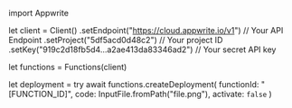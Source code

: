 import Appwrite

let client = Client()
    .setEndpoint("https://cloud.appwrite.io/v1") // Your API Endpoint
    .setProject("5df5acd0d48c2") // Your project ID
    .setKey("919c2d18fb5d4...a2ae413da83346ad2") // Your secret API key

let functions = Functions(client)

let deployment = try await functions.createDeployment(
    functionId: "[FUNCTION_ID]",
    code: InputFile.fromPath("file.png"),
    activate: `false`
)

